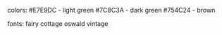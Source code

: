 colors:
#E7E9DC - light green
#7C8C3A - dark green
#754C24 - brown

fonts:
fairy cottage
oswald
vintage
